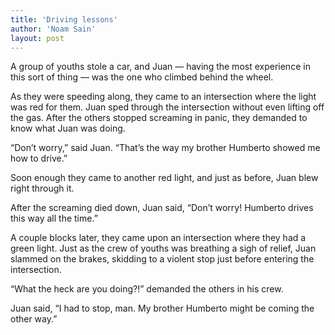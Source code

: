 ```yaml
---
title: 'Driving lessons'
author: 'Noam Sain'
layout: post
---
```


A group of youths stole a car, and Juan — having the most experience in this sort of thing — was the one who climbed behind the wheel.

As they were speeding along, they came to an intersection where the light was red for them. Juan sped through the intersection without even lifting off the gas. After the others stopped screaming in panic, they demanded to know what Juan was doing.

“Don’t worry,” said Juan. “That’s the way my brother Humberto showed me how to drive.”

Soon enough they came to another red light, and just as before, Juan blew right through it.

After the screaming died down, Juan said, “Don’t worry! Humberto drives this way all the time.”

A couple blocks later, they came upon an intersection where they had a green light. Just as the crew of youths was breathing a sigh of relief, Juan slammed on the brakes, skidding to a violent stop just before entering the intersection.

“What the heck are you doing?!” demanded the others in his crew.

Juan said, “I had to stop, man. My brother Humberto might be coming the other way.”